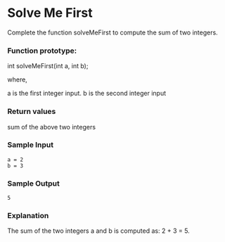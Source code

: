 # Solve Me First
Complete the function solveMeFirst to compute the sum of two integers.

### Function prototype:

int solveMeFirst(int a, int b);

where,

a is the first integer input.
b is the second integer input

### Return values

sum of the above two integers

### Sample Input
```
a = 2
b = 3
```
### Sample Output
```
5
```
### Explanation

The sum of the two integers a and b is computed as: 2 + 3 = 5.